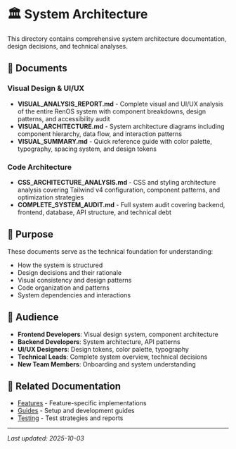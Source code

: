 # 🏛️ System Architecture

This directory contains comprehensive system architecture documentation, design decisions, and technical analyses.

## 📄 Documents

### Visual Design & UI/UX
- **VISUAL_ANALYSIS_REPORT.md** - Complete visual and UI/UX analysis of the entire RenOS system with component breakdowns, design patterns, and accessibility audit
- **VISUAL_ARCHITECTURE.md** - System architecture diagrams including component hierarchy, data flow, and interaction patterns
- **VISUAL_SUMMARY.md** - Quick reference guide with color palette, typography, spacing system, and design tokens

### Code Architecture
- **CSS_ARCHITECTURE_ANALYSIS.md** - CSS and styling architecture analysis covering Tailwind v4 configuration, component patterns, and optimization strategies
- **COMPLETE_SYSTEM_AUDIT.md** - Full system audit covering backend, frontend, database, API structure, and technical debt

## 🎯 Purpose

These documents serve as the technical foundation for understanding:
- How the system is structured
- Design decisions and their rationale
- Visual consistency and design patterns
- Code organization and patterns
- System dependencies and interactions

## 👥 Audience

- **Frontend Developers**: Visual design system, component architecture
- **Backend Developers**: System architecture, API patterns
- **UI/UX Designers**: Design tokens, color palette, typography
- **Technical Leads**: Complete system overview, technical decisions
- **New Team Members**: Onboarding and system understanding

## 🔗 Related Documentation

- [Features](/features/) - Feature-specific implementations
- [Guides](/guides/) - Setup and development guides
- [Testing](/testing/) - Test strategies and reports

---

*Last updated: 2025-10-03*
